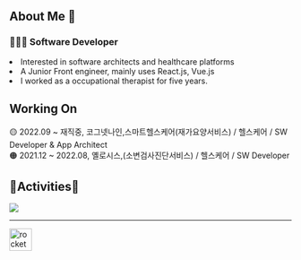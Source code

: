 <h2> About Me 👋 </h3>

<h3>👩🏻‍💻 Software Developer</h4>
<li>Interested in software architects and healthcare platforms</li>
<li>A Junior Front engineer, mainly uses React.js, Vue.js</li>
<li>I worked as a occupational therapist for five years.</li>

Working On 
---

🟡 2022.09 ~ 재직중, 코그넷나인,스마트헬스케어(재가요양서비스) / 헬스케어 / SW Developer & App Architect <br />
🟠 2021.12 ~ 2022.08, 옐로시스,(소변검사진단서비스) / 헬스케어 / SW Developer

<h2>🏇Activities🏇</h2>
<div><img src="https://github-readme-stats.vercel.app/api?username=Segyong56&theme=dracula&show_icons=true"></img></div>

--- 

<a href="https://www.rocketpunch.com/@segyong56/">
<img src="https://play-lh.googleusercontent.com/H_J5q3iYw6UVr-lnHIyhEphco8rcBMP6aKR9kstJpTz8Y2E_2VgFFiwLilcLrX2ArOB7" alt="rocket" width="40" />
</a>
